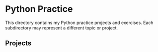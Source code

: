 # Python Practice

This directory contains my Python practice projects and exercises. Each subdirectory may represent a different topic or project.

## Projects

